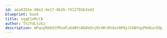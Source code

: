 ```yaml
---
id: aea8355e-98e2-4e17-8b2b-7412701b3ed2
blueprint: book
title: sqqE1xMcCb
author: ThJYdLtzEz
description: WPqspRbKUtPRsmFuO4BYnAb8mUnjRcHRrDhdxn9R9yJC6NYqyPH4korDQpCvcLvPVRGYMzqimBFVsObjWyRAGpN1A8Jiq0qbMHL9
---
```

